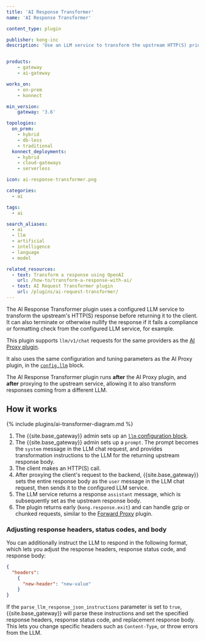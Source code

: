 ```yaml
---
title: 'AI Response Transformer'
name: 'AI Response Transformer'

content_type: plugin

publisher: kong-inc
description: 'Use an LLM service to transform the upstream HTTP(S) prior to forwarding it to the client'


products:
    - gateway
    - ai-gateway

works_on:
    - on-prem
    - konnect

min_version:
    gateway: '3.6'

topologies:
  on_prem:
    - hybrid
    - db-less
    - traditional
  konnect_deployments:
    - hybrid
    - cloud-gateways
    - serverless

icon: ai-response-transformer.png

categories:
  - ai

tags:
  - ai

search_aliases:
  - ai
  - llm
  - artificial
  - intelligence
  - language
  - model

related_resources:
  - text: Transform a response using OpenAI
    url: /how-to/transform-a-response-with-ai/
  - text: AI Request Transformer plugin
    url: /plugins/ai-request-transformer/
---
```


The AI Response Transformer plugin uses a configured LLM service to transform the upstream's HTTP(S) response before returning it to the client.
It can also terminate or otherwise nullify the response if it fails a compliance or formatting check from the configured LLM service, for example.

This plugin supports `llm/v1/chat` requests for the same providers as the [AI Proxy plugin](/plugins/ai-proxy/).

It also uses the same configuration and tuning parameters as the AI Proxy plugin, in the [`config.llm`](/plugins/ai-request-transformer/reference/#schema--config-llm) block.

The AI Response Transformer plugin runs **after** the AI Proxy plugin, and **after** proxying to the upstream service, allowing it to also transform responses coming from a different LLM.

## How it works

{% include plugins/ai-transformer-diagram.md %}

1. The {{site.base_gateway}} admin sets up an [`llm` configuration block](/plugins/ai-request-transformer/reference/#schema--config-llm).
1. The {{site.base_gateway}} admin sets up a `prompt`. 
The prompt becomes the `system` message in the LLM chat request, and provides transformation
instructions to the LLM for the returning upstream response body.
1. The client makes an HTTP(S) call.
1. After proxying the client's request to the backend, {{site.base_gateway}} sets the entire response body as the 
`user` message in the LLM chat request, then sends it to the configured LLM service.
1. The LLM service returns a response `assistant` message, which is subsequently set as the upstream response body.
1. The plugin returns early (`kong.response.exit`) and can handle gzip or chunked requests, similar to the [Forward Proxy](/plugins/forward-proxy/) plugin.

### Adjusting response headers, status codes, and body

You can additionally instruct the LLM to respond in the following format, which lets you adjust the response headers, response status code, and response body:

```json
{
  "headers":
    {
      "new-header": "new-value"
    }
}
```

If the `parse_llm_response_json_instructions` parameter is set to `true`, {{site.base_gateway}} will parse these instructions and set the specified response headers, response status code, and replacement response body. 
This lets you change specific headers such as `Content-Type`, or throw errors from the LLM.
